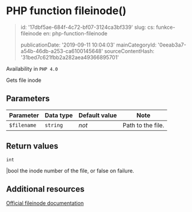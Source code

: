 PHP function fileinode()
========================

> id: '17dbf5ae-684f-4c72-bf07-3124ca3bf339'
> slug:
> 	cs: funkce-fileinode
> 	en: php-function-fileinode
> 
> publicationDate: '2019-09-11 10:04:03'
> mainCategoryId: '0eeab3a7-a54b-46db-a253-ca6100145648'
> sourceContentHash: '31bed7c621fbb2a282aea49366895701'

Availability in `PHP 4.0`

Gets file inode


Parameters
--------------

| Parameter | Data type | Default value | Note |
|-----|-----|-----|-----|
| `$filename` | `string` | *not* | Path to the file. |


Return values
----------------

`int`

|bool the inode number of the file, or false on failure.

Additional resources
------------

[Official fileinode documentation](https://www.php.net/manual/en/function.fileinode.php)
